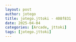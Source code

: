 ```yaml
---
layout: post
author: jotego
title: jotego.jttoki - 408f831
date: 2025-04-04
categories: [Arcade, jttoki]
tags: [jotego.jttoki]
---
```


